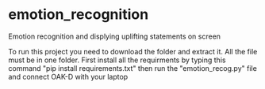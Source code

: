 # emotion_recognition
Emotion recognition and displying uplifting statements on screen

To run this project you need to download the folder and extract it. All the file must be in one folder. First install all the requirments by typing this command "pip install requirements.txt" then run the "emotion_recog.py" file and connect OAK-D with your laptop
